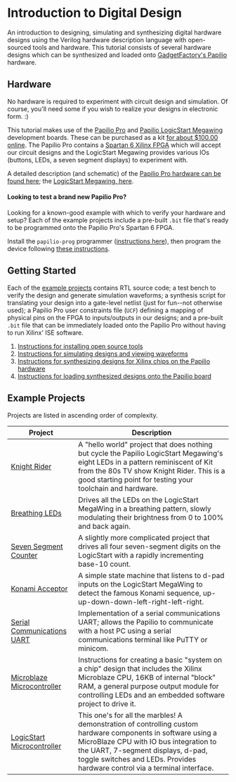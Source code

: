 # Introduction to Digital Design

An introduction to designing, simulating and synthesizing digital hardware designs using the Verilog hardware description language with open-sourced tools and hardware. This tutorial consists of several hardware designs which can be synthesized and loaded onto [GadgetFactory's Papilio](http://papilio.cc) hardware.

## Hardware

No hardware is required to experiment with circuit design and simulation. Of course, you'll need some if you wish to realize your designs in electronic form. :)

This tutorial makes use of the [Papilio Pro](http://papilio.cc/index.php?n=Papilio.PapilioPro) and [Papilio LogicStart Megawing](http://papilio.cc/index.php?n=Papilio.LogicStartMegaWing) development boards. These can be purchased as a kit [for about $100.00 online](http://store.gadgetfactory.net/logicstart-megawing-papilio-bundle/). The Papilio Pro contains a [Spartan 6 Xilinx FPGA](https://www.xilinx.com/products/silicon-devices/fpga/spartan-6.html) which will accept our circuit designs and the LogicStart Megawing provides various IOs (buttons, LEDs, a seven segment displays) to experiment with.

A detailed description (and schematic) of the [Papilio Pro hardware can be found here](http://papilio.cc/index.php?n=Papilio.PapilioPro); the [LogicStart Megawing, here](http://papilio.cc/index.php?n=Papilio.LogicStartMegaWing).

#### Looking to test a brand new Papilio Pro?

Looking for a known-good example with which to verify your hardware and setup? Each of the example projects include a pre-built `.bit` file that's ready to be programmed onto the Papilio Pro's Spartan 6 FPGA.

Install the `papilio-prog` programmer ([instructions here](docs/install-instructions.md)), then program the device following [these instructions](docs/papilio-instructions.md).

## Getting Started

Each of the [example projects](#example-projects) contains RTL source code; a test bench to verify the design and generate simulation waveforms; a synthesis script for translating your design into a gate-level netlist (just for fun--not otherwise used); a Papilio Pro user constraints file (`UCF`) defining a mapping of physical pins on the FPGA to inputs/outputs in our designs; and a pre-built `.bit` file that can be immediately loaded onto the Papilio Pro without having to run Xilinx' ISE software.

1. [Instructions for installing open source tools](docs/install-instructions.md)
2. [Instructions for simulating designs and viewing waveforms](docs/simulation-instructions.md)
3. [Instructions for synthesizing designs for Xilinx chips on the Papilio hardware](docs/synthesis-instructions.md)
4. [Instructions for loading synthesized designs onto the Papilio board](docs/papilio-instructions.md)

## Example Projects

Projects are listed in ascending order of complexity.

Project | Description
--------|---------------------------
[Knight Rider](knight-rider/) | A "hello world" project that does nothing but cycle the Papilio LogicStart Megawing's eight LEDs in a pattern reminiscent of Kit from the 80s TV show Knight Rider. This is a good starting point for testing your toolchain and hardware.
[Breathing LEDs](breathing-led/) | Drives all the LEDs on the LogicStart MegaWing in a breathing pattern, slowly modulating their brightness from 0 to 100% and back again.
[Seven Segment Counter](seven-segment-counter/) | A slightly more complicated project that drives all four seven-segment digits on the LogicStart with a rapidly incrementing base-10 count.
[Konami Acceptor](konami-acceptor/) | A simple state machine that listens to d-pad inputs on the LogicStart MegaWing to detect the famous Konami sequence, up-up-down-down-left-right-left-right.
[Serial Communications UART](uart/) | Implementation of a serial communications UART; allows the Papilio to communicate with a host PC using a serial communications terminal like PuTTY or minicom.
[Microblaze Microcontroller](microblaze/) | Instructions for creating a basic "system on a chip" design that includes the Xilinx Microblaze CPU, 16KB of internal "block" RAM, a general purpose output module for controlling LEDs and an embedded software project to drive it.
[LogicStart Microcontroller](lsuc/) | This one's for all the marbles! A demonstration of controlling custom hardware components in software using a MicroBlaze CPU with IO bus integration to the UART, 7-segment displays, d-pad, toggle switches and LEDs. Provides hardware control via a terminal interface.
